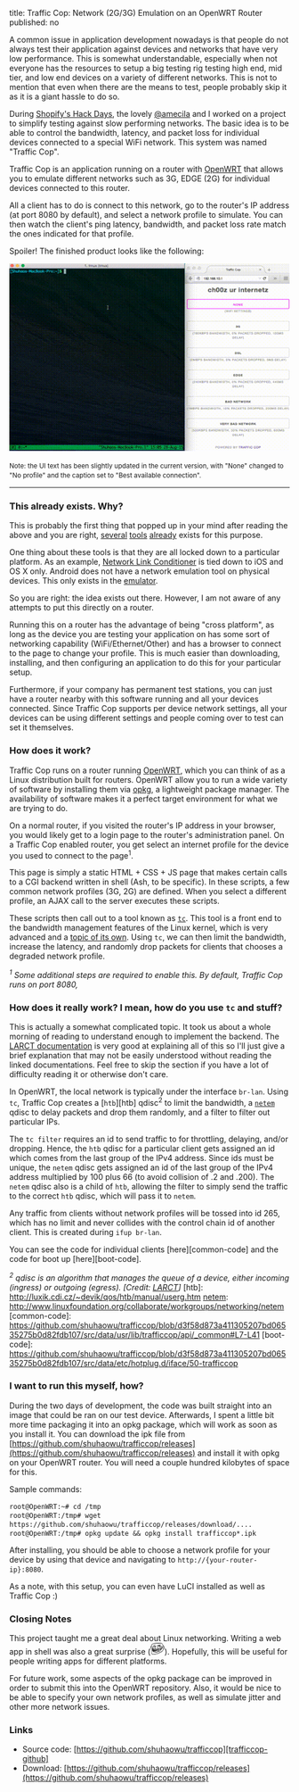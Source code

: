 title: Traffic Cop: Network (2G/3G) Emulation on an OpenWRT Router
published: no

A common issue in application development nowadays is that people do not always test their application against devices and networks that have very low performance. This is somewhat understandable, especially when not everyone has the resources to setup a big testing rig testing high end, mid tier, and low end devices on a variety of different networks. This is not to mention that even when there are the means to test, people probably skip it as it is a giant hassle to do so.

During [Shopify's Hack Days][hackdays], the lovely [@amecila][amecila] and I worked on a project to simplify testing against slow performing networks. The basic idea is to be able to control the bandwidth, latency, and packet loss for individual devices connected to a special WiFi network. This system was named "Traffic Cop". 

Traffic Cop is an application running on a router with [OpenWRT][openwrt] that allows you to emulate different networks such as 3G, EDGE (2G) for individual devices connected to this router. 

All a client has to do is connect to this network, go to the router's IP address (at port 8080 by default), and select a network profile to simulate. You can then watch the client's ping latency, bandwidth, and packet loss rate match the ones indicated for that profile.

Spoiler! The finished product looks like the following:

<div class="center">
  <a href="/static/img/network-emulation-on-your-router/demo.gif"><img src="/static/img/network-emulation-on-your-router/demo.gif" /></a>
  <p><small>Note: the UI text has been slightly updated in the current version, with "None" changed to "No profile" and the caption set to "Best available connection".</small></p>
</div>

[trafficcop-github]: https://github.com/shuhaowu/trafficcop
[hackdays]: https://www.shopify.com/blog/7530964-inside-shopify-hack-days
[amecila]: https://github.com/amecila
[img2]: /static/img/aosp-intellij/project-structure-dep.png

------------------------------------------------------------------------------

### This already exists. Why? ###

This is probably the first thing that popped up in your mind after reading the above and you are right, [several][network-link-conditioner] [tools][android-network-delay] [already][network-emulator-toolkit] exists for this purpose.

One thing about these tools is that they are all locked down to a particular platform. As an example, [Network Link Conditioner][network-link-conditioner] is tied down to iOS and OS X only. Android does not have a network emulation tool on physical devices. This only exists in the [emulator][android-network-delay]. 

So you are right: the idea exists out there. However, I am not aware of any attempts to put this directly on a router.

Running this on a router has the advantage of being "cross platform", as long as the device you are testing your application on has some sort of networking capability (WiFi/Ethernet/Other) and has a browser to connect to the page to change your profile. This is much easier than downloading, installing, and then configuring an application to do this for your particular setup.

Furthermore, if your company has permanent test stations, you can just have a router nearby with this software running and all your devices connected. Since Traffic Cop supports per device network settings, all your devices can be using different settings and people coming over to test can set it themselves.

[network-link-conditioner]: http://nshipster.com/network-link-conditioner/
[android-network-delay]: https://developer.android.com/tools/devices/emulator.html#netdelay
[network-emulator-toolkit]: https://blog.mrpol.nl/2010/01/14/network-emulator-toolkit/
[netem]: http://www.linuxfoundation.org/collaborate/workgroups/networking/netem

### How does it work? ###

Traffic Cop runs on a router running [OpenWRT][openwrt], which you can think of as a Linux distribution built for routers. OpenWRT allow you to run a wide variety of software by installing them via [opkg][opkg], a lightweight package manager. The availability of software makes it a perfect target environment for what we are trying to do.

On a normal router, if you visited the router's IP address in your browser, you would likely get to a login page to the router's administration panel. On a Traffic Cop enabled router, you get select an internet profile for the device you used to connect to the page<sup>1</sup>.

This page is simply a static HTML + CSS + JS page that makes certain calls to a CGI backend written in shell (Ash, to be specific). In these scripts, a few common network profiles (3G, 2G) are defined. When you select a different profile, an AJAX call to the server executes these scripts.

These scripts then call out to a tool known as [`tc`][tc]. This tool is a front end to the bandwidth management features of the Linux kernel, which is very advanced and a [topic of its own][lartc-doc]. Using `tc`, we can then limit the bandwidth, increase the latency, and randomly drop packets for clients that chooses a degraded network profile.

*<sup>1</sup> Some additional steps are required to enable this. By default, Traffic Cop runs on port 8080,*

[opkg]: http://wiki.openwrt.org/doc/techref/opkg
[openwrt]: https://openwrt.org/
[tc]: http://linux.die.net/man/8/tc
[lartc-doc]: http://lartc.org/howto/lartc.qdisc.html

### How does it really work? I mean, how do you use `tc` and stuff? ###

This is actually a somewhat complicated topic. It took us about a whole morning of reading to understand enough to implement the backend. The [LARCT documentation][lartc-doc] is very good at explaining all of this so I'll just give a brief explanation that may not be easily understood without reading the linked documentations. Feel free to skip the section if you have a lot of difficulty reading it or otherwise don't care.

In OpenWRT, the local network is typically under the interface `br-lan`. Using `tc`, Traffic Cop creates a [`htb`][htb] qdisc<sup>2</sup> to limit the bandwidth, a [`netem`][netem] qdisc to delay packets and drop them randomly, and a filter to filter out particular IPs.

The `tc filter` requires an id to send traffic to for throttling, delaying, and/or dropping. Hence, the `htb` qdisc for a particular client gets assigned an id which comes from the last group of the IPv4 address. Since ids must be unique, the `netem` qdisc gets assigned an id of the last group of the IPv4 address multiplied by 100 plus 66 (to avoid collision of .2 and .200). The `netem` qdisc also is a child of `htb`, allowing the filter to simply send the traffic to the correct `htb` qdisc, which will pass it to `netem`.

Any traffic from clients without network profiles will be tossed into id 265, which has no limit and never collides with the control chain id of another client. This is created during `ifup br-lan`.

You can see the code for individual clients [here][common-code] and the code for boot up [here][boot-code].

*<sup>2</sup> qdisc is an algorithm that manages the queue of a device, either incoming (ingress) or outgoing (egress). [Credit: [LARCT][lartc-doc]]*
[htb]: http://luxik.cdi.cz/~devik/qos/htb/manual/userg.htm
[netem]: http://www.linuxfoundation.org/collaborate/workgroups/networking/netem
[common-code]: https://github.com/shuhaowu/trafficcop/blob/d3f58d873a411305207bd06535275b0d82fdb107/src/data/usr/lib/trafficcop/api/_common#L7-L41
[boot-code]: https://github.com/shuhaowu/trafficcop/blob/d3f58d873a411305207bd06535275b0d82fdb107/src/data/etc/hotplug.d/iface/50-trafficcop

### I want to run this myself, how? ###

During the two days of development, the code was built straight into an image that could be ran on our test device. Afterwards, I spent a little bit more time packaging it into an opkg package, which will work as soon as you install it. You can download the ipk file from [https://github.com/shuhaowu/trafficcop/releases](https://github.com/shuhaowu/trafficcop/releases) and install it with opkg on your OpenWRT router. You will need a couple hundred kilobytes of space for this.

Sample commands:

    root@OpenWRT:~# cd /tmp
    root@OpenWRT:/tmp# wget https://github.com/shuhaowu/trafficcop/releases/download/....
    root@OpenWRT:/tmp# opkg update && opkg install trafficcop*.ipk

After installing, you should be able to choose a network profile for your device by using that device and navigating to `http://{your-router-ip}:8080`.

As a note, with this setup, you can even have LuCI installed as well as Traffic Cop :)

### Closing Notes ###

This project taught me a great deal about Linux networking. Writing a web app in shell was also a great surprise (![:troll:](/static/img/trollface-emoticon.png)). Hopefully, this will be useful for people writing apps for different platforms.

For future work, some aspects of the opkg package can be improved in order to submit this into the OpenWRT repository. Also, it would be nice to be able to specify your own network profiles, as well as simulate jitter and other more network issues.

### Links ###

- Source code: [https://github.com/shuhaowu/trafficcop][trafficcop-github]
- Download: [https://github.com/shuhaowu/trafficcop/releases](https://github.com/shuhaowu/trafficcop/releases)
